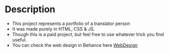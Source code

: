 # Description
* This project represents a portfolio of a translator person
* It was made purely in HTML, CSS & JS.
* Though this is a paid project, but feel free to use whatever trick you find useful.
* You can check the web design in Behance here [WebDesign](https://www.behance.net/gallery/105981529/Potfolio-Web-Design)